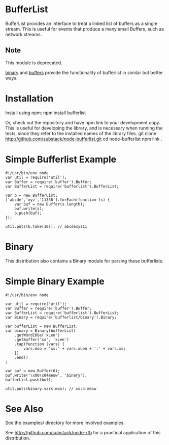 BufferList
==========
BufferList provides an interface to treat a linked list of buffers as a single
stream. This is useful for events that produce a many small Buffers, such as
network streams.


Note
----

This module is deprecated.

[binary](https://github.com/substack/node-binary) and
[buffers](https://github.com/substack/node-buffers)
provide the functionality of bufferlist in similar but better ways.

Installation
============
Install using npm:
    npm install bufferlist

Or, check out the repository and have npm link to your development copy. This
is useful for developing the library, and is necessary when running the tests,
since they refer to the installed names of the library files.
    git clone http://github.com/substack/node-bufferlist.git 
    cd node-bufferlist
    npm link .

Simple Bufferlist Example
=========================
    
    #!/usr/bin/env node
    var util = require('util');
    var Buffer = require('buffer').Buffer;
    var BufferList = require('bufferlist').BufferList;

    var b = new BufferList;
    ['abcde','xyz','11358'].forEach(function (s) {
        var buf = new Buffer(s.length);
        buf.write(s);
        b.push(buf);
    });

    util.puts(b.take(10)); // abcdexyz11

Binary
======
This distribution also contains a Binary module for parsing these bufferlists.

Simple Binary Example
=====================

    #!/usr/bin/env node

    var util = require('util');
    var Buffer = require('buffer').Buffer;
    var BufferList = require('bufferlist').BufferList;
    var Binary = require('bufferlist/binary').Binary;

    var bufferList = new BufferList;
    var binary = Binary(bufferList)
        .getWord16be('xLen')
        .getBuffer('xs', 'xLen')
        .tap(function (vars) {
            vars.moo = 'xs:' + vars.xLen + ':' + vars.xs;
        })
        .end()
    ;

    var buf = new Buffer(6);
    buf.write('\x00\x04meow', 'binary');
    bufferList.push(buf);

    util.puts(binary.vars.moo); // xs:4:meow

See Also
========
See the examples/ directory for more involved examples.

See http://github.com/substack/node-rfb for a practical application of this
distribution.
